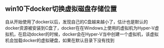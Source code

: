 ## win10下docker切换虚拟磁盘存储位置

自从开始使用了docker以后，发现自己的C盘越来越小了，估计也是默认的docker资源被安装到C盘了，docker在在Windows上使用的虚拟机为Hyper-V虚拟机，在启动docker的时候，docker会在Hyper-V当中创建一个虚拟机，该虚拟机会加载docker的虚拟硬盘，如果在默认目录下没有找到